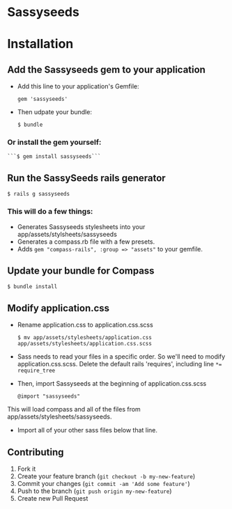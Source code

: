 # Sassyseeds

# Installation

## Add the Sassyseeds gem to your application ##

* Add this line to your application's Gemfile:

    ```gem 'sassyseeds'```

* Then udpate your bundle:

    ```$ bundle```

### Or install the gem yourself: ###

    ```$ gem install sassyseeds```


## Run the SassySeeds rails generator ##

```$ rails g sassyseeds```

### This will do a few things: ###
* Generates Sassyseeds stylesheets into your app/assets/stylsheets/sassyseeds
* Generates a compass.rb file with a few presets.
* Adds ```gem "compass-rails", :group => "assets"``` to your gemfile.

## Update your bundle for Compass ##
```$ bundle install```

## Modify application.css ##

* Rename application.css to application.css.scss

    ```$ mv app/assets/stylesheets/application.css app/assets/stylesheets/application.css.scss```

* Sass needs to read your files in a specific order. So we'll need to modify application.css.scss.
  Delete the default rails 'requires', including line  ``` *= require_tree ```

* Then, import Sassyseeds at the beginning of application.css.scss

    ``` @import "sassyseeds" ```

This will load compass and all of the files from app/assets/stylesheets/sassyseeds.

* Import all of your other sass files below that line.


## Contributing ##

1. Fork it
2. Create your feature branch (`git checkout -b my-new-feature`)
3. Commit your changes (`git commit -am 'Add some feature'`)
4. Push to the branch (`git push origin my-new-feature`)
5. Create new Pull Request
